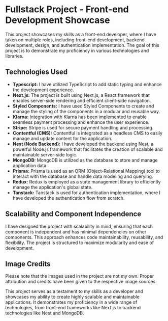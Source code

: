 # Fullstack Project - Front-end Development Showcase

This project showcases my skills as a front-end developer, where I have taken on multiple roles, including front-end development, backend development, design, and authentication implementation. The goal of this project is to demonstrate my proficiency in various technologies and libraries.

## Technologies Used

- **Typescript:** I have utilized TypeScript to add static typing and enhance the development experience.
- **Next.js:** The project is built using Next.js, a React framework that enables server-side rendering and efficient client-side navigation.
- **Styled Components:** I have used Styled Components to create and manage the styling of the components in a modular and reusable way.
- **Klarna:** Integration with Klarna has been implemented to enable seamless payment processing and enhance the user experience.
- **Stripe:** Stripe is used for secure payment handling and processing.
- **Contentful (CMS):** Contentful is integrated as a headless CMS to easily manage and update content for the application.
- **Nest (Node Backend):** I have developed the backend using Nest, a powerful Node.js framework that facilitates the creation of scalable and maintainable server-side logic.
- **MongoDB:** MongoDB is utilized as the database to store and manage application data.
- **Prisma:** Prisma is used as an ORM (Object-Relational Mapping) tool to interact with the database and handle data modeling and querying.
- **Redux:** Redux is employed as a state management library to efficiently manage the application's global state.
- **Tanstack:** Tanstack is used for authentication implementation, where I have developed the authentication flow from scratch.

## Scalability and Component Independence

I have designed the project with scalability in mind, ensuring that each component is independent and has minimal dependencies on other components. This approach enhances code maintainability, reusability, and flexibility. The project is structured to maximize modularity and ease of development.

## Image Credits

Please note that the images used in the project are not my own. Proper attribution and credits have been given to the respective image sources.

This project serves as a testament to my skills as a developer and showcases my ability to create highly scalable and maintainable applications. It demonstrates my proficiency in a wide range of technologies, from front-end frameworks like Next.js to backend technologies like Nest and MongoDB.


